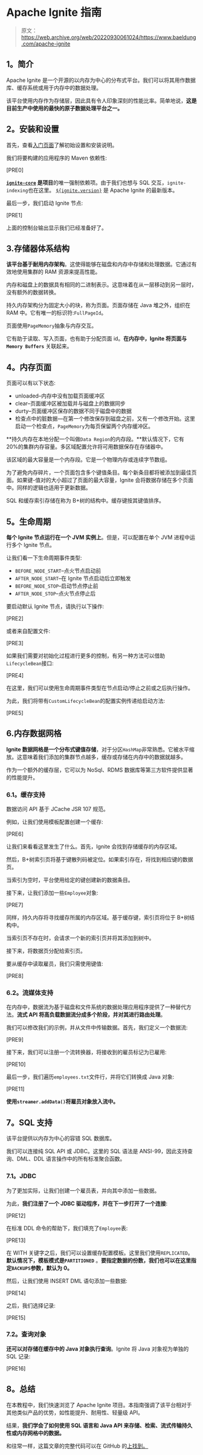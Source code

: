 # Apache Ignite 指南

> 原文：<https://web.archive.org/web/20220930061024/https://www.baeldung.com/apache-ignite>

## **1。简介**

Apache Ignite 是一个开源的以内存为中心的分布式平台。我们可以将其用作数据库、缓存系统或用于内存中的数据处理。

该平台使用内存作为存储层，因此具有令人印象深刻的性能比率。简单地说，**这是目前生产中使用的最快的原子数据处理平台之一。**

## **2。安装和设置**

首先，查看[入门页面](https://web.archive.org/web/20220628161709/https://apacheignite.readme.io/docs/getting-started)了解初始设置和安装说明。

我们将要构建的应用程序的 Maven 依赖性:

[PRE0]

**[`ignite-core`](https://web.archive.org/web/20220628161709/https://search.maven.org/classic/#search%7Cgav%7C1%7Cg%3A%22org.apache.ignite%22%20AND%20a%3A%22ignite-core%22) 是项目**的唯一强制依赖项。由于我们也想与 SQL 交互，`ignite-indexing`也在这里。 [`${ignite.version}`](https://web.archive.org/web/20220628161709/https://search.maven.org/classic/#search%7Cgav%7C1%7Cg%3A%22org.apache.ignite%22%20AND%20a%3A%22ignite-core%22) 是 Apache Ignite 的最新版本。

最后一步，我们启动 Ignite 节点:

[PRE1]

上面的控制台输出显示我们已经准备好了。

## 3.存储器体系结构

**该平台基于耐用内存架构**。这使得能够在磁盘和内存中存储和处理数据。它通过有效地使用集群的 RAM 资源来提高性能。

内存和磁盘上的数据具有相同的二进制表示。这意味着在从一层移动到另一层时，没有额外的数据转换。

持久内存架构分为固定大小的块，称为页面。页面存储在 Java 堆之外，组织在 RAM 中。它有唯一的标识符:`FullPageId`。

页面使用`PageMemory`抽象与内存交互。

它有助于读取、写入页面，也有助于分配页面 id。**在内存中，Ignite 将页面与`Memory Buffers`** 关联起来。

## **4。内存页面**

页面可以有以下状态:

*   unloaded–内存中没有加载页面缓冲区
*   clear–页面缓冲区被加载并与磁盘上的数据同步
*   durty–页面缓冲区保存的数据不同于磁盘中的数据
*   检查点中的脏数据—在第一个修改保存到磁盘之前，又有一个修改开始。这里启动一个检查点，`PageMemory`为每页保留两个内存缓冲区。

**持久内存在本地分配一个叫做`Data Region`的内存段。**默认情况下，它有 20%的集群内存容量。多区域配置允许将可用数据保存在存储器中。

该区域的最大容量是一个内存段。它是一个物理内存或连续字节数组。

为了避免内存碎片，一个页面包含多个键值条目。每个新条目都将被添加到最佳页面。如果键-值对的大小超过了页面的最大容量，Ignite 会将数据存储在多个页面中。同样的逻辑也适用于更新数据。

SQL 和缓存索引存储在称为 B+树的结构中。缓存键按其键值排序。

## **5。生命周期**

**每个 Ignite 节点运行在一个 JVM 实例上**。但是，可以配置在单个 JVM 进程中运行多个 Ignite 节点。

让我们看一下生命周期事件类型:

*   `BEFORE_NODE_START`–点火节点启动前
*   `AFTER_NODE_START`–在 Ignite 节点启动后立即触发
*   `BEFORE_NODE_STOP`–启动节点停止前
*   `AFTER_NODE_STOP`–点火节点停止后

要启动默认 Ignite 节点，请执行以下操作:

[PRE2]

或者来自配置文件:

[PRE3]

如果我们需要对初始化过程进行更多的控制，有另一种方法可以借助`LifecycleBean`接口:

[PRE4]

在这里，我们可以使用生命周期事件类型在节点启动/停止之前或之后执行操作。

为此，我们将带有`CustomLifecycleBean`的配置实例传递给启动方法:

[PRE5]

## 6.内存数据网格

**Ignite 数据网格是一个分布式键值存储**，对于分区`HashMap`非常熟悉。它被水平缩放。这意味着我们添加的集群节点越多，缓存或存储在内存中的数据就越多。

作为一个额外的缓存层，它可以为 NoSql、RDMS 数据库等第三方软件提供显著的性能提升。

### **6.1。缓存支持**

数据访问 API 基于 JCache JSR 107 规范。

例如，让我们使用模板配置创建一个缓存:

[PRE6]

让我们来看看这里发生了什么。首先，Ignite 会找到存储缓存的内存区域。

然后，B+树索引页将基于键散列码被定位。如果索引存在，将找到相应键的数据页。

当索引为空时，平台使用给定的键创建新的数据条目。

接下来，让我们添加一些`Employee`对象:

[PRE7]

同样，持久内存将寻找缓存所属的内存区域。基于缓存键，索引页将位于 B+树结构中。

当索引页不存在时，会请求一个新的索引页并将其添加到树中。

接下来，将数据页分配给索引页。

要从缓存中读取雇员，我们只需使用键值:

[PRE8]

### 6.2。流媒体支持

在内存中，数据流为基于磁盘和文件系统的数据处理应用程序提供了一种替代方法。**流式 API 将高负载数据流分成多个阶段，并对其进行路由处理**。

我们可以修改我们的示例，并从文件中传输数据。首先，我们定义一个数据流:

[PRE9]

接下来，我们可以注册一个流转换器，将接收到的雇员标记为已雇用:

[PRE10]

最后一步，我们遍历`employees.txt`文件行，并将它们转换成 Java 对象:

[PRE11]

**使用`streamer.addData()`将雇员对象放入流中。**

## **7。SQL 支持**

该平台提供以内存为中心的容错 SQL 数据库。

我们可以连接纯 SQL API 或 JDBC。这里的 SQL 语法是 ANSI-99，因此支持查询、DML、DDL 语言操作中的所有标准聚合函数。

### 7.1。JDBC

为了更加实际，让我们创建一个雇员表，并向其中添加一些数据。

为此，**我们注册了一个 JDBC 驱动程序，并在下一步打开了一个连接**:

[PRE12]

在标准 DDL 命令的帮助下，我们填充了`Employee`表:

[PRE13]

在 WITH 关键字之后，我们可以设置缓存配置模板。这里我们使用`REPLICATED`。**默认情况下，模板模式是`PARTITIONED`** 。**要指定数据的份数，我们也可以在这里指定`BACKUPS`参数，默认为 0。**

然后，让我们使用 INSERT DML 语句添加一些数据:

[PRE14]

之后，我们选择记录:

[PRE15]

### 7.2。查询对象

**还可以对存储在缓存中的 Java 对象执行查询**。Ignite 将 Java 对象视为单独的 SQL 记录:

[PRE16]

## **8。总结**

在本教程中，我们快速浏览了 Apache Ignite 项目。本指南强调了该平台相对于其他类似产品的优势，如性能提升、耐用性、轻量级 API。

结果，**我们学会了如何使用 SQL 语言和 Java API 来存储、检索、流式传输持久性或内存网格中的数据。**

和往常一样，这篇文章的完整代码可以在 GitHub 的[上找到。](https://web.archive.org/web/20220628161709/https://github.com/eugenp/tutorials/tree/master/libraries-data/)